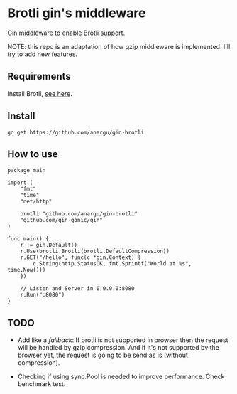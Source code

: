 # Brotli gin's middleware

Gin middleware to enable [Brotli](https://github.com/google/brotli) support.

NOTE: this repo is an adaptation of how gzip middleware is implemented. I'll try to add new features.

## Requirements

Install Brotli, [see here](https://github.com/google/brotli).

## Install

    go get https://github.com/anargu/gin-brotli

## How to use

    package main

    import (
        "fmt"
        "time"
	    "net/http"

        brotli "github.com/anargu/gin-brotli"
        "github.com/gin-gonic/gin"
    )

    func main() {
        r := gin.Default()
        r.Use(brotli.Brotli(brotli.DefaultCompression))
        r.GET("/hello", func(c *gin.Context) {
            c.String(http.StatusOK, fmt.Sprintf("World at %s", time.Now()))
        })

        // Listen and Server in 0.0.0.0:8080
        r.Run(":8080")
    }

## TODO

- Add like a *fallback*: If brotli is not supported in browser then the request will be handled by gzip compression. And if it's not supported by the browser yet, the request is going to be send as is (without compression).

- Checking if using sync.Pool is needed to improve performance. Check benchmark test.
